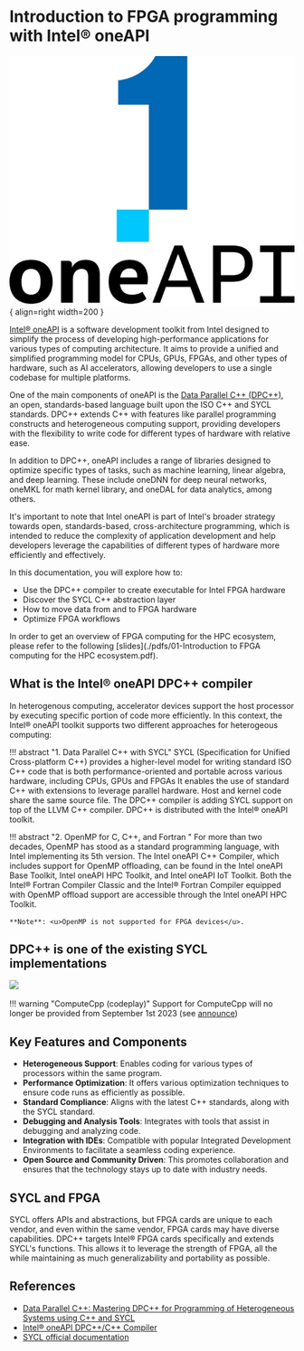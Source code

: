 # Introduction to FPGA programming with Intel® oneAPI

![](./images/Intel-oneAPI-logo-686x600.jpg){ align=right width=200 }

[Intel® oneAPI](https://www.intel.com/content/www/us/en/developer/tools/oneapi/toolkits.html#gs.3c0top) is a software development toolkit from Intel designed to simplify the process of developing high-performance applications for various types of computing architecture. It aims to provide a unified and simplified programming model for CPUs, GPUs, FPGAs, and other types of hardware, such as AI accelerators, allowing developers to use a single codebase for multiple platforms.

One of the main components of oneAPI is the [Data Parallel C++ (DPC++)](https://www.intel.com/content/www/us/en/developer/videos/dpc-part-1-introduction-to-new-programming-model.html#gs.3c0wb4), an open, standards-based language built upon the ISO C++ and SYCL standards. DPC++ extends C++ with features like parallel programming constructs and heterogeneous computing support, providing developers with the flexibility to write code for different types of hardware with relative ease.

In addition to DPC++, oneAPI includes a range of libraries designed to optimize specific types of tasks, such as machine learning, linear algebra, and deep learning. These include oneDNN for deep neural networks, oneMKL for math kernel library, and oneDAL for data analytics, among others.

It's important to note that Intel oneAPI is part of Intel's broader strategy towards open, standards-based, cross-architecture programming, which is intended to reduce the complexity of application development and help developers leverage the capabilities of different types of hardware more efficiently and effectively.

In this documentation, you will explore how to:

* Use the DPC++ compiler to create executable for Intel FPGA hardware
* Discover the SYCL C++ abstraction layer
* How to move data from and to FPGA hardware
* Optimize FPGA workflows

In order to get an overview of FPGA computing for the HPC ecosystem, please refer to the following [slides](./pdfs/01-Introduction to FPGA computing for the HPC ecosystem.pdf).


## What is the Intel® oneAPI DPC++ compiler

In heterogenous computing, accelerator devices support the host processor by executing specific portion of code more efficiently. In this context, the Intel® oneAPI toolkit supports two different approaches for heterogeous computing:


!!! abstract "1. Data Parallel C++ with SYCL" 
    SYCL (Specification for Unified Cross-platform C++) provides a higher-level model for writing standard ISO C++ code that is both performance-oriented and portable across various hardware, including CPUs, GPUs and FPGAs
    It enables the use of standard C++ with extensions to leverage parallel hardware. Host and kernel code share the same source file. The DPC++ compiler is adding SYCL support on top of the LLVM C++ compiler. DPC++ is distributed with the Intel® oneAPI toolkit.



!!! abstract "2. OpenMP for C, C++, and Fortran " 
    For more than two decades, OpenMP has stood as a standard programming language, with Intel implementing its 5th version. The Intel oneAPI C++ Compiler, which includes support for OpenMP offloading, can be found in the Intel oneAPI Base Toolkit, Intel oneAPI HPC Toolkit, and Intel oneAPI IoT Toolkit. Both the Intel® Fortran Compiler Classic and the Intel® Fortran Compiler equipped with OpenMP offload support are accessible through the Intel oneAPI HPC Toolkit. 

    **Note**: <u>OpenMP is not supported for FPGA devices</u>.

## DPC++ is one of the existing SYCL implementations

![](https://www.khronos.org/assets/uploads/blogs/2020-05-sycl-landing-page-02.jpg)

!!! warning "ComputeCpp (codeplay)"
    Support for ComputeCpp will no longer be provided from September 1st 2023 (see [announce](https://codeplay.com/portal/news/2023/07/07/the-future-of-computecpp))

## Key Features and Components

* **Heterogeneous Support**: Enables coding for various types of processors within the same program.
* **Performance Optimization**: It offers various optimization techniques to ensure code runs as efficiently as possible.
* **Standard Compliance**: Aligns with the latest C++ standards, along with the SYCL standard.
* **Debugging and Analysis Tools**: Integrates with tools that assist in debugging and analyzing code.
* **Integration with IDEs**: Compatible with popular Integrated Development Environments to facilitate a seamless coding experience.
* **Open Source and Community Driven**: This promotes collaboration and ensures that the technology stays up to date with industry needs.

## SYCL and FPGA

SYCL offers APIs and abstractions, but FPGA cards are unique to each vendor, and even within the same vendor, FPGA cards may have diverse capabilities. DPC++ targets Intel® FPGA cards specifically and extends SYCL's functions. This allows it to leverage the strength of FPGA, all the while maintaining as much generalizability and portability as possible.

## References

* [Data Parallel C++: Mastering DPC++ for Programming of Heterogeneous Systems using C++ and SYCL](https://link.springer.com/book/10.1007/978-1-4842-5574-2)
* [Intel® oneAPI DPC++/C++ Compiler](https://www.intel.com/content/www/us/en/developer/tools/oneapi/dpc-compiler.html#gs.3luom6) 
* [SYCL official documentation](https://www.khronos.org/sycl/)

